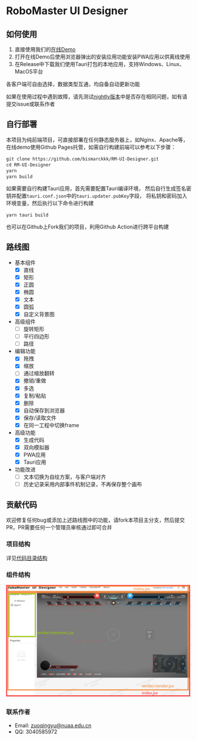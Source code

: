 # RoboMaster UI Designer
## 如何使用
1. 直接使用我们的[在线Demo](https://ui.bismarck.xyz/)
2. 打开在线Demo后使用浏览器弹出的安装应用功能安装PWA应用以供离线使用
3. 在Release中下载我们使用Tauri打包的本地应用，支持Windows、Linux、MacOS平台

各客户端可自由选择，数据类型互通，均自备自动更新功能  

如果在使用过程中遇到故障，请先测试[nightly版本](https://ui.bismarck.xyz/nightly/)中是否存在相同问题，如有请提交issue或联系作者

## 自行部署
本项目为纯前端项目，可直接部署在任何静态服务器上，如Nginx、Apache等，
在线demo使用Github Pages托管，如需自行构建前端可以参考以下步骤：
```shell
git clone https://github.com/bismarckkk/RM-UI-Designer.git
cd RM-UI-Designer
yarn
yarn build
```
如果需要自行构建Tauri应用，首先需要配置Tauri编译环境，
然后自行生成签名密钥并配置`tauri.conf.json`中的`tauri.updater.pubKey`字段，
将私钥和密码加入环境变量，然后执行以下命令进行构建  
```shell
yarn tauri build
```

也可以在Github上Fork我们的项目，利用Github Action进行跨平台构建

## 路线图
- 基本组件
  - [x] 直线
  - [x] 矩形
  - [x] 正圆
  - [x] 椭圆
  - [x] 文本
  - [x] 圆弧
  - [x] 自定义背景图
- 高级组件
  - [ ] 旋转矩形
  - [ ] 平行四边形
  - [ ] 路径
- 编辑功能
  - [x] 拖拽
  - [x] 缩放
  - [ ] 通过缩放翻转
  - [x] 撤销/重做
  - [x] 多选
  - [x] 复制/粘贴
  - [x] 删除
  - [x] 自动保存到浏览器
  - [x] 保存/读取文件
  - [x] 在同一工程中切换frame
- 高级功能
  - [x] 生成代码
  - [x] 双向模拟器
  - [x] PWA应用
  - [x] Tauri应用
- 功能改进
  - [ ] 文本切换为自绘方案，与客户端对齐
  - [ ] 历史记录采用内部事件机制记录，不再保存整个画布

## 贡献代码

欢迎修复任何bug或添加上述路线图中的功能，请fork本项目主分支，然后提交PR，PR需要任何一个管理员审核通过即可合并  

### 项目结构

详见[代码目录结构](./doc/directory.md)

### 组件结构
![组件结构](./doc/components.png)

### 联系作者
* Email: [zuoqingyu@nuaa.edu.cn](mailto:zuoqingyu@nuaa.edu.cn)
* QQ: 3040585972
